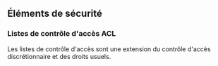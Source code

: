 ## Éléments de sécurité

### Listes de contrôle d'accès ACL

Les listes de contrôle d'accès sont une extension du contrôle d'accès discrétionnaire et des droits
usuels.
